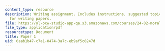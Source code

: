 ```yaml
---
content_type: resource
description: Writing assignment. Includes instructions, suggested topics, and guidelines
  for writing papers.
file: https://ol-ocw-studio-app-qa.s3.amazonaws.com/courses/24-02-moral-problems-and-the-good-life-fall-2008/0aab1b47c7a104743a7ceb9af5c8247d_paper_1.pdf
file_type: application/pdf
resourcetype: Document
title: Paper 1
uid: 0aab1b47-c7a1-0474-3a7c-eb9af5c8247d
---
```

